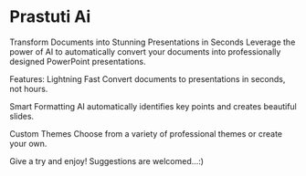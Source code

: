# Prastuti Ai

Transform Documents into Stunning Presentations in Seconds Leverage the power of AI to automatically convert your documents into professionally designed PowerPoint presentations.

Features: Lightning Fast Convert documents to presentations in seconds, not hours.

Smart Formatting AI automatically identifies key points and creates beautiful slides.

Custom Themes Choose from a variety of professional themes or create your own.

Give a try and enjoy! Suggestions are welcomed...:)
